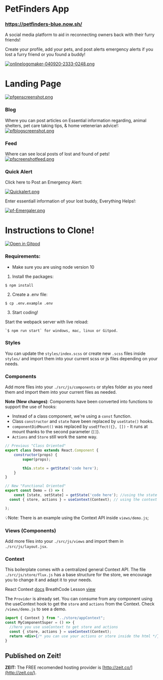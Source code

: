 # PetFinders App
### https://petfinders-blue.now.sh/
A social media platform to aid in reconnecting owners back with their furry friends!

Create your profile, add your pets, and post alerts emergency alerts if you lost a furry friend or you found a buddy!

[![onlinelogomaker-040920-2333-0248.png](https://i.postimg.cc/MGQ39PLB/onlinelogomaker-040920-2333-0248.png)](https://postimg.cc/4KX1d5s4)

# Landing Page
[![pfgenscreenshot.png](https://i.postimg.cc/zXmzpvG2/pfgenscreenshot.png)](https://postimg.cc/c6mGLsYf)

### Blog
Where you can post articles on Essential information regarding, animal shelters, pet care taking tips, & home vetenerian advice!:
[![pfblogscreenshot.png](https://i.postimg.cc/qRSkPMXR/pfblogscreenshot.png)](https://postimg.cc/dkRPdFfP)

### Feed
Where can see local posts of lost and found of pets!
[![pfscreenshotfeed.png](https://i.postimg.cc/RCJCcK4n/pfscreenshotfeed.png)](https://postimg.cc/rzcLTdd8)

### Quick Alert
Click here to Post an Emergency Alert:

[![Quickalert.png](https://i.postimg.cc/sDpVLzBj/Quickalert.png)](https://postimg.cc/BXn98dck)

Enter essentiall information of your lost buddy, Everything Helps!:

[![pf-Emergaler.png](https://i.postimg.cc/PJDtTs2M/pf-Emergaler.png)](https://postimg.cc/JH1w5gwy)


# Instructions to Clone!
[![Open in Gitpod](https://gitpod.io/button/open-in-gitpod.svg)](https://gitpod.io#https://github.com/4GeeksAcademy/react-hello-webapp.git)

### Requirements:
- Make sure you are using node version 10

1. Install the packages:
```
$ npm install
```
2. Create a .env file:
```
$ cp .env.example .env
```
3. Start coding!

Start the webpack server with live reload:

```
`$ npm run start` for windows, mac, linux or Gitpod.
```

### Styles
You can update the `styles/index.scss` or create new `.scss` files inside `styles/` and import them into your current scss or js files depending on your needs.

### Components
Add more files into your `./src/js/components` or styles folder as you need them and import them into your current files as needed.

**Note (New changes)**: Components have been converted into functions to support the use of hooks:
* Instead of a class component, we're using a `const` function.
* Class `constructor` and `state` have been replaced by `useState()` hooks.
* `componentDidMount()` was replaced by `useEffect({}, [])` - It runs at mount thanks to the second parameter (`[]`).
* `Actions` and `Store` still work the same way.

```jsx
// Previous "Class Oriented"
export class Demo extends React.Component {
	constructor(props) {
		super(props);

		this.state = getState('code here');
	}
}

// New "Functional Oriented"
export const Demo = () => (
	const [state, setState] = getState('code here'); //using the state (if needed)
  const { store, actions } = useContext(Context); // using the context (if needed)

);
```

💡Note: There is an example using the Context API inside `views/demo.js`;

### Views (Components)
Add more files into your `./src/js/views` and import them in `./src/js/layout.jsx`.

### Context
This boilerplate comes with a centralized general Context API. The file `./src/js/store/flux.js` has a base structure for the store, we encourage you to change it and adapt it to your needs.

React Context [docs](https://reactjs.org/docs/context.html)
BreathCode Lesson [view](https://content.breatheco.de/lesson/react-hooks-explained)

The `Provider` is already set. You can consume from any component using the useContext hook to get the `store` and `actions` from the Context. Check `/views/demo.js` to see a demo.

```jsx
import { Context } from "../store/appContext";
const MyComponentSuper = () => {
  //here you use useContext to get store and actions
  const { store, actions } = useContext(Context);
  return <div>{/* you can use your actions or store inside the html */}</div>
}
```

## Published on Zeit!
**ZEIT:** The FREE recomended hosting provider is [http://zeit.co/](http://zeit.co/).
